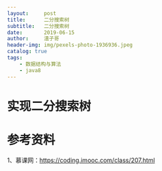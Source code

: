 ```yaml
---
layout:     post
title:      二分搜索树
subtitle:   二分搜索树
date:       2019-06-15
author:     渣子哥
header-img: img/pexels-photo-1936936.jpeg
catalog: true
tags:
    - 数据结构与算法
    - java8
---
```


# 实现二分搜索树



# 参考资料

1、慕课网：https://coding.imooc.com/class/207.html

